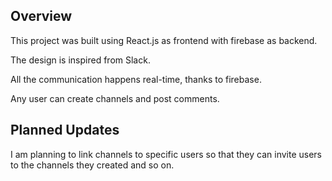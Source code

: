 ## Overview

This project was built using React.js as frontend with firebase as backend.

The design is inspired from Slack.

All the communication happens real-time, thanks to firebase.

Any user can create channels and post comments.

## Planned Updates

I am planning to link channels to specific users so that they can invite users to the channels they created and so on.

